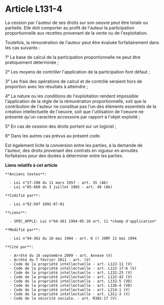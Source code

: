 # Article L131-4

La cession par l'auteur de ses droits sur son oeuvre peut être totale ou partielle. Elle doit comporter au profit de l'auteur
la participation proportionnelle aux recettes provenant de la vente ou de l'exploitation.

Toutefois, la rémunération de l'auteur peut être évaluée forfaitairement dans les cas suivants :

1° La base de calcul de la participation proportionnelle ne peut être pratiquement déterminée ;

2° Les moyens de contrôler l'application de la participation font défaut ;

3° Les frais des opérations de calcul et de contrôle seraient hors de proportion avec les résultats à atteindre ;

4° La nature ou les conditions de l'exploitation rendent impossible l'application de la règle de la rémunération
proportionnelle, soit que la contribution de l'auteur ne constitue pas l'un des éléments essentiels de la création
intellectuelle de l'oeuvre, soit que l'utilisation de l'oeuvre ne présente qu'un caractère accessoire par rapport à l'objet
exploité ;

5° En cas de cession des droits portant sur un logiciel ;

6° Dans les autres cas prévus au présent code.

Est également licite la conversion entre les parties, à la demande de l'auteur, des droits provenant des contrats en vigueur
en annuités forfaitaires pour des durées à déterminer entre les parties.

**Liens relatifs à cet article**

	**Anciens textes**:

	  - Loi n°57-298 du 11 mars 1957 - art. 35 (Ab)
	  - Loi n°85-660 du 3 juillet 1985 - art. 49 (Ab)

	**Codifié par**:

	  - Loi n°92-597 1992-07-01

	**Liens**:

	  - SPEC_APPLI: Loi n°94-361 1994-05-10 art. 11 *champ d'application*

	**Modifié par**:

	  - Loi n°94-361 du 10 mai 1994 - art. 6 () JORF 11 mai 1994

	**Cité par**:

	  - Arrêté du 16 septembre 2009 - art. Annexe (V)
	  - Arrêté du 7 février 2011 - art. (V)
	  - Code de la propriété intellectuelle - art. L122-11 (V)
	  - Code de la propriété intellectuelle - art. L132-17-6 (V)
	  - Code de la propriété intellectuelle - art. L132-25 (V)
	  - Code de la propriété intellectuelle - art. L132-42 (V)
	  - Code de la propriété intellectuelle - art. L132-5 (VD)
	  - Code de la propriété intellectuelle - art. L136-4 (VD)
	  - Code de la propriété intellectuelle - art. L214-1 (V)
	  - Code de la propriété intellectuelle - art. L311-3 (V)
	  - Code de la sécurité sociale. - art. R382-17 (V)
